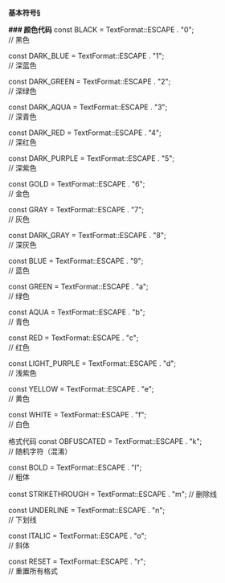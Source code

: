 **基本符号§**

**### 颜色代码**
const BLACK = TextFormat::ESCAPE . "0";        
// 黑色

const DARK_BLUE = TextFormat::ESCAPE . "1";    
// 深蓝色

const DARK_GREEN = TextFormat::ESCAPE . "2";   
// 深绿色

const DARK_AQUA = TextFormat::ESCAPE . "3";    
// 深青色

const DARK_RED = TextFormat::ESCAPE . "4";    
// 深红色

const DARK_PURPLE = TextFormat::ESCAPE . "5";   
// 深紫色

const GOLD = TextFormat::ESCAPE . "6";          
// 金色

const GRAY = TextFormat::ESCAPE . "7";          
// 灰色

const DARK_GRAY = TextFormat::ESCAPE . "8";     
// 深灰色

const BLUE = TextFormat::ESCAPE . "9";          
// 蓝色

const GREEN = TextFormat::ESCAPE . "a";        
// 绿色

const AQUA = TextFormat::ESCAPE . "b";          
// 青色

const RED = TextFormat::ESCAPE . "c";           
// 红色

const LIGHT_PURPLE = TextFormat::ESCAPE . "d";  
// 浅紫色

const YELLOW = TextFormat::ESCAPE . "e";       
// 黄色

const WHITE = TextFormat::ESCAPE . "f";         
// 白色

格式代码
const OBFUSCATED = TextFormat::ESCAPE . "k";    
// 随机字符（混淆）

const BOLD = TextFormat::ESCAPE . "l";          
// 粗体

const STRIKETHROUGH = TextFormat::ESCAPE . "m"; 
// 删除线

const UNDERLINE = TextFormat::ESCAPE . "n";    
// 下划线

const ITALIC = TextFormat::ESCAPE . "o";        
// 斜体

const RESET = TextFormat::ESCAPE . "r";         
// 重置所有格式